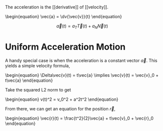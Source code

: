 The acceleration is the [[derivative]] of [[velocity]].

\begin{equation}
\vec{a} = \dv{\vec{v}}{t}
\end{equation}

$$
\vec{a}(t) = a_T \vec{T}(t) + a_N \vec{N}(t)
$$


# Uniform Acceleration Motion

A handy special case is when the acceleration is a constant vector $\vec{a}$. This yields a simple velocity formula,

\begin{equation}
\Delta\vec{v}(t) =  t\vec{a} \implies \vec{v}(t) = \vec{v}_0 + t\vec{a}
\end{equation}

Take the squared L2 norm to get

\begin{equation}
v(t)^2 = v_0^2 + a^2t^2
\end{equation}

From there, we can get an equation for the position $\vec{r}$,

\begin{equation}
\vec{r}(t) = \frac{t^2}{2}\vec{a} + t\vec{v}_0 + \vec{r}_0
\end{equation}
